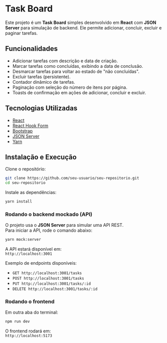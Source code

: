 # Task Board

Este projeto é um **Task Board** simples desenvolvido em **React** com **JSON Server** para simulação de backend. Ele permite adicionar, concluir, excluir e paginar tarefas.

## Funcionalidades

- Adicionar tarefas com descrição e data de criação.
- Marcar tarefas como concluídas, exibindo a data de conclusão.
- Desmarcar tarefas para voltar ao estado de "não concluídas".
- Excluir tarefas (persistente).
- Contador dinâmico de tarefas.
- Paginação com seleção do número de itens por página.
- Toasts de confirmação em ações de adicionar, concluir e excluir.

## Tecnologias Utilizadas

- [React](https://react.dev/)
- [React Hook Form](https://react-hook-form.com/)
- [Bootstrap](https://getbootstrap.com/)
- [JSON Server](https://github.com/typicode/json-server)
- [Yarn](https://yarnpkg.com/)

## Instalação e Execução

Clone o repositório:

```bash
git clone https://github.com/seu-usuario/seu-repositorio.git
cd seu-repositorio
```

Instale as dependências:

```bash
yarn install
```

### Rodando o backend mockado (API)

O projeto usa o **JSON Server** para simular uma API REST.  
Para iniciar a API, rode o comando abaixo:

```bash
yarn mock:server
```

A API estará disponível em:  
`http://localhost:3001`

Exemplo de endpoints disponíveis:
- `GET http://localhost:3001/tasks`
- `POST http://localhost:3001/tasks`
- `PUT http://localhost:3001/tasks/:id`
- `DELETE http://localhost:3001/tasks/:id`

### Rodando o frontend

Em outra aba do terminal:

```bash
npm run dev
```

O frontend rodará em:  
`http://localhost:5173`




